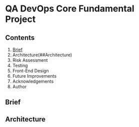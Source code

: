 # QA DevOps Core Fundamental Project 


## Contents
1. [Brief](##Brief)
2. Architecture(##Architecture)
3. Risk Assessment 
4. Testing
5. Front-End Design
6. Future Improvements
7. Acknowledgements
8. Author



## Brief




















































## Architecture

